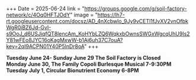 +++
Date = 2025-06-24
link = "https://groups.google.com/g/soil-factory-network/c/4Oq0HFTJOdY"
image = "https://lh7-rt.googleusercontent.com/docsz/AD_4nXcbwlo_9Jy9vCETl1fJvXV2vnOfbkWgR0iBZ6Jd-GvI-s9OoJ_d6USJiqfQT8lencAm_KoHYbLZQ6WqkxbOwnsSWGxWgcqUhU9Is2Y81wFEo8JYC16oKagMxwW-b1Aj6uh37C7ouA?key=2qI9ACPN01Y40P5lnDr8oA"
+++


**Tuesday June 24- Sunday June 29 The Soil Factory is Closed**  
**Monday June 30, The Family Copoli Burlesque Musical 7-9:30PM**  
**Tuesday July 1, Circular Bionutrient Economy  6-8PM** 

<!--more--\> 
